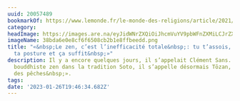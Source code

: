 ```yaml
---
uuid: 20057489
bookmarkOf: https://www.lemonde.fr/le-monde-des-religions/article/2021/10/01/un-jeune-francais-ordonne-moine-zen-au-japon_6096686_6038514.html
category: 
headImage: https://images.are.na/eyJidWNrZXQiOiJhcmVuYV9pbWFnZXMiLCJrZXkiOiIyMDA1NzQ4OS9vcmlnaW5hbF8zOGJkYTZlMGU4Y2Y2ZjY1MDhjYjJiMWU4ZmZiZWVkZC5wbmciLCJlZGl0cyI6eyJyZXNpemUiOnsid2lkdGgiOjEyMDAsImhlaWdodCI6MTIwMCwiZml0IjoiaW5zaWRlIiwid2l0aG91dEVubGFyZ2VtZW50Ijp0cnVlfSwid2VicCI6eyJxdWFsaXR5Ijo5MH0sImpwZWciOnsicXVhbGl0eSI6OTB9LCJyb3RhdGUiOm51bGx9fQ==?bc=0
imageName: 38bda6e0e8cf6f6508cb2b1e8ffbeedd.png
title: "«&nbsp;Le zen, c’est l’inefficacité totale&nbsp;: tu t’assois, tu es dans
  ta posture et ça suffit&nbsp;»"
description: Il y a encore quelques jours, il s’appelait Clément Sans. Ordonné moine
  bouddhiste zen dans la tradition Soto, il s’appelle désormais Tōzan, «&nbsp;la montagne
  des pêches&nbsp;».
tags: 
date: '2023-01-26T19:46:34.682Z'
---
```


